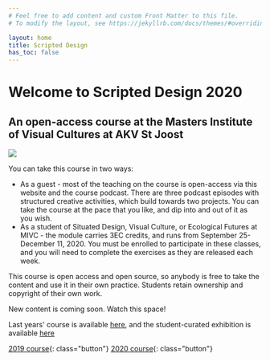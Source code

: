 ```yaml
---
# Feel free to add content and custom Front Matter to this file.
# To modify the layout, see https://jekyllrb.com/docs/themes/#overriding-theme-defaults

layout: home
title: Scripted Design
has_toc: false
---
```



# Welcome to Scripted Design 2020

## An open-access course at the Masters Institute of Visual Cultures at AKV St Joost

<div class="img-wrapper">
<img src="/assets/net-int1.jpg">
</div>

You can take this course in two ways:

- As a guest - most of the teaching on the course is open-access via this website and the course podcast. There are three podcast episodes with structured creative activities, which build towards two projects. You can take the course at the pace that you like, and dip into and out of it as you wish.
- As a student of Situated Design, Visual Culture, or Ecological Futures at MIVC - the module carries 3EC credits, and runs from September 25-December 11, 2020. You must be enrolled to participate in these classes, and you will need to complete the exercises as they are released each week.

This course is open access and open source, so anybody is free to take the content and use it in their own practice. Students retain ownership and copyright of their own work.

New content is coming soon. Watch this space!

Last years' course is available [here](/2019), and the student-curated exhibition is available [here]()

[2019 course](/2019){: class="button"} [2020 course](/2020){: class="button"}
